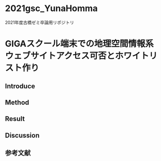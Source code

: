 # 2021gsc_YunaHomma
2021年度古橋ゼミ卒論用リポジトリ
# GIGAスクール端末での地理空間情報系ウェブサイトアクセス可否とホワイトリスト作り

## Introduce

## Method 

## Result

## Discussion

## 参考文献
